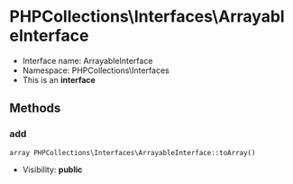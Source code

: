 PHPCollections\Interfaces\ArrayableInterface
===============

* Interface name: ArrayableInterface
* Namespace: PHPCollections\Interfaces
* This is an **interface**

Methods
-------

### add

    array PHPCollections\Interfaces\ArrayableInterface::toArray()

* Visibility: **public**